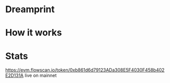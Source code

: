 # Dreamprint

# How it works

# Stats

https://evm.flowscan.io/token/0xb861d6d79123ADa308E5F4030F458b402E2D131A
live on mainnet
